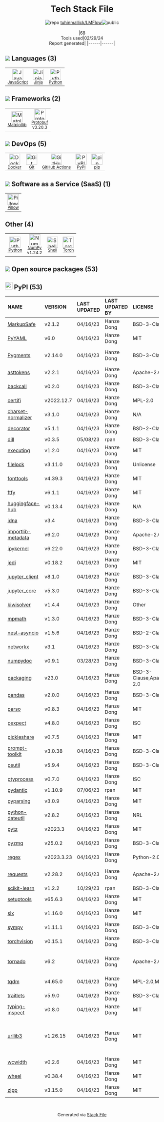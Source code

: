 <!--
&lt;--- Readme.md Snippet without images Start ---&gt;
## Tech Stack
tuhinmallick/LMFlow is built on the following main stack:

- [JavaScript](https://developer.mozilla.org/en-US/docs/Web/JavaScript) – Languages
- [Jinja](https://palletsprojects.com/p/jinja/) – Templating Languages & Extensions
- [Python](https://www.python.org) – Languages
- [Matplotlib](http://matplotlib.org) – Charting Libraries
- [Protobuf](https://developers.google.com/protocol-buffers/) – Serialization Frameworks
- [Docker](https://www.docker.com/) – Virtual Machine Platforms & Containers
- [GitHub Actions](https://github.com/features/actions) – Continuous Integration
- [pip](https://pypi.org/project/pip/) – Front End Package Manager
- [Pillow](https://python-pillow.github.io/) – Image Processing and Management
- [IPython](http://ipython.org/index.html) – Shells
- [NumPy](http://www.numpy.org/) – Data Science Tools
- [Shell](https://en.wikipedia.org/wiki/Shell_script) – Shells
- [Torch](http://torch.ch/) – Machine Learning Tools

Full tech stack [here](/techstack.md)

&lt;--- Readme.md Snippet without images End ---&gt;

&lt;--- Readme.md Snippet with images Start ---&gt;
## Tech Stack
tuhinmallick/LMFlow is built on the following main stack:

- <img width='25' height='25' src='https://img.stackshare.io/service/1209/javascript.jpeg' alt='JavaScript'/> [JavaScript](https://developer.mozilla.org/en-US/docs/Web/JavaScript) – Languages
- <img width='25' height='25' src='https://img.stackshare.io/service/2303/New_Project__20_.png' alt='Jinja'/> [Jinja](https://palletsprojects.com/p/jinja/) – Templating Languages & Extensions
- <img width='25' height='25' src='https://img.stackshare.io/service/993/pUBY5pVj.png' alt='Python'/> [Python](https://www.python.org) – Languages
- <img width='25' height='25' src='https://img.stackshare.io/service/2993/2DZC4KaA_400x400.jpg' alt='Matplotlib'/> [Matplotlib](http://matplotlib.org) – Charting Libraries
- <img width='25' height='25' src='https://img.stackshare.io/service/4393/ma2jqJKH_400x400.png' alt='Protobuf'/> [Protobuf](https://developers.google.com/protocol-buffers/) – Serialization Frameworks
- <img width='25' height='25' src='https://img.stackshare.io/service/586/n4u37v9t_400x400.png' alt='Docker'/> [Docker](https://www.docker.com/) – Virtual Machine Platforms & Containers
- <img width='25' height='25' src='https://img.stackshare.io/service/11563/actions.png' alt='GitHub Actions'/> [GitHub Actions](https://github.com/features/actions) – Continuous Integration
- <img width='25' height='25' src='https://img.stackshare.io/service/5559/-RIWgodF_400x400.jpg' alt='pip'/> [pip](https://pypi.org/project/pip/) – Front End Package Manager
- <img width='25' height='25' src='https://img.stackshare.io/service/2375/default_1f67b0ca7416a9f52beb655f90b5602d5ef74b75.jpg' alt='Pillow'/> [Pillow](https://python-pillow.github.io/) – Image Processing and Management
- <img width='25' height='25' src='https://img.stackshare.io/service/4477/820a0bb9a44fe5a1d640993ab1e6fd84_400x400.png' alt='IPython'/> [IPython](http://ipython.org/index.html) – Shells
- <img width='25' height='25' src='https://img.stackshare.io/service/2179/default_332f874a2edb2686f578aa6389313efcea1eec41.png' alt='NumPy'/> [NumPy](http://www.numpy.org/) – Data Science Tools
- <img width='25' height='25' src='https://img.stackshare.io/service/4631/default_c2062d40130562bdc836c13dbca02d318205a962.png' alt='Shell'/> [Shell](https://en.wikipedia.org/wiki/Shell_script) – Shells
- <img width='25' height='25' src='https://img.stackshare.io/service/4475/hpYQzO_U_400x400.png' alt='Torch'/> [Torch](http://torch.ch/) – Machine Learning Tools

Full tech stack [here](/techstack.md)

&lt;--- Readme.md Snippet with images End ---&gt;
-->
<div align="center">

# Tech Stack File
![](https://img.stackshare.io/repo.svg "repo") [tuhinmallick/LMFlow](https://github.com/tuhinmallick/LMFlow)![](https://img.stackshare.io/public_badge.svg "public")
<br/><br/>
|68<br/>Tools used|02/29/24 <br/>Report generated|
|------|------|
</div>

## <img src='https://img.stackshare.io/languages.svg'/> Languages (3)
<table><tr>
  <td align='center'>
  <img width='36' height='36' src='https://img.stackshare.io/service/1209/javascript.jpeg' alt='JavaScript'>
  <br>
  <sub><a href="https://developer.mozilla.org/en-US/docs/Web/JavaScript">JavaScript</a></sub>
  <br>
  <sub></sub>
</td>

<td align='center'>
  <img width='36' height='36' src='https://img.stackshare.io/service/2303/New_Project__20_.png' alt='Jinja'>
  <br>
  <sub><a href="https://palletsprojects.com/p/jinja/">Jinja</a></sub>
  <br>
  <sub></sub>
</td>

<td align='center'>
  <img width='36' height='36' src='https://img.stackshare.io/service/993/pUBY5pVj.png' alt='Python'>
  <br>
  <sub><a href="https://www.python.org">Python</a></sub>
  <br>
  <sub></sub>
</td>

</tr>
</table>

## <img src='https://img.stackshare.io/frameworks.svg'/> Frameworks (2)
<table><tr>
  <td align='center'>
  <img width='36' height='36' src='https://img.stackshare.io/service/2993/2DZC4KaA_400x400.jpg' alt='Matplotlib'>
  <br>
  <sub><a href="http://matplotlib.org">Matplotlib</a></sub>
  <br>
  <sub></sub>
</td>

<td align='center'>
  <img width='36' height='36' src='https://img.stackshare.io/service/4393/ma2jqJKH_400x400.png' alt='Protobuf'>
  <br>
  <sub><a href="https://developers.google.com/protocol-buffers/">Protobuf</a></sub>
  <br>
  <sub>v3.20.3</sub>
</td>

</tr>
</table>

## <img src='https://img.stackshare.io/devops.svg'/> DevOps (5)
<table><tr>
  <td align='center'>
  <img width='36' height='36' src='https://img.stackshare.io/service/586/n4u37v9t_400x400.png' alt='Docker'>
  <br>
  <sub><a href="https://www.docker.com/">Docker</a></sub>
  <br>
  <sub></sub>
</td>

<td align='center'>
  <img width='36' height='36' src='https://img.stackshare.io/service/1046/git.png' alt='Git'>
  <br>
  <sub><a href="http://git-scm.com/">Git</a></sub>
  <br>
  <sub></sub>
</td>

<td align='center'>
  <img width='36' height='36' src='https://img.stackshare.io/service/11563/actions.png' alt='GitHub Actions'>
  <br>
  <sub><a href="https://github.com/features/actions">GitHub Actions</a></sub>
  <br>
  <sub></sub>
</td>

<td align='center'>
  <img width='36' height='36' src='https://img.stackshare.io/service/12572/-RIWgodF_400x400.jpg' alt='PyPI'>
  <br>
  <sub><a href="https://pypi.org/">PyPI</a></sub>
  <br>
  <sub></sub>
</td>

<td align='center'>
  <img width='36' height='36' src='https://img.stackshare.io/service/5559/-RIWgodF_400x400.jpg' alt='pip'>
  <br>
  <sub><a href="https://pypi.org/project/pip/">pip</a></sub>
  <br>
  <sub></sub>
</td>

</tr>
</table>

## <img src='https://img.stackshare.io/saas.svg'/> Software as a Service (SaaS) (1)
<table><tr>
  <td align='center'>
  <img width='36' height='36' src='https://img.stackshare.io/service/2375/default_1f67b0ca7416a9f52beb655f90b5602d5ef74b75.jpg' alt='Pillow'>
  <br>
  <sub><a href="https://python-pillow.github.io/">Pillow</a></sub>
  <br>
  <sub></sub>
</td>

</tr>
</table>

## Other (4)
<table><tr>
  <td align='center'>
  <img width='36' height='36' src='https://img.stackshare.io/service/4477/820a0bb9a44fe5a1d640993ab1e6fd84_400x400.png' alt='IPython'>
  <br>
  <sub><a href="http://ipython.org/index.html">IPython</a></sub>
  <br>
  <sub></sub>
</td>

<td align='center'>
  <img width='36' height='36' src='https://img.stackshare.io/service/2179/default_332f874a2edb2686f578aa6389313efcea1eec41.png' alt='NumPy'>
  <br>
  <sub><a href="http://www.numpy.org/">NumPy</a></sub>
  <br>
  <sub>v1.24.2</sub>
</td>

<td align='center'>
  <img width='36' height='36' src='https://img.stackshare.io/service/4631/default_c2062d40130562bdc836c13dbca02d318205a962.png' alt='Shell'>
  <br>
  <sub><a href="https://en.wikipedia.org/wiki/Shell_script">Shell</a></sub>
  <br>
  <sub></sub>
</td>

<td align='center'>
  <img width='36' height='36' src='https://img.stackshare.io/service/4475/hpYQzO_U_400x400.png' alt='Torch'>
  <br>
  <sub><a href="http://torch.ch/">Torch</a></sub>
  <br>
  <sub></sub>
</td>

</tr>
</table>


## <img src='https://img.stackshare.io/group.svg' /> Open source packages (53)</h2>

## <img width='24' height='24' src='https://img.stackshare.io/service/12572/-RIWgodF_400x400.jpg'/> PyPI (53)

|NAME|VERSION|LAST UPDATED|LAST UPDATED BY|LICENSE|VULNERABILITIES|
|:------|:------|:------|:------|:------|:------|
|[MarkupSafe](https://pypi.org/project/MarkupSafe)|v2.1.2|04/16/23|Hanze Dong |BSD-3-Clause|N/A|
|[PyYAML](https://pypi.org/project/PyYAML)|v6.0|04/16/23|Hanze Dong |MIT|N/A|
|[Pygments](https://pypi.org/project/Pygments)|v2.14.0|04/16/23|Hanze Dong |BSD-3-Clause|[CVE-2022-40896](https://github.com/advisories/GHSA-mrwq-x4v8-fh7p) (Moderate)|
|[asttokens](https://pypi.org/project/asttokens)|v2.2.1|04/16/23|Hanze Dong |Apache-2.0|N/A|
|[backcall](https://pypi.org/project/backcall)|v0.2.0|04/16/23|Hanze Dong |BSD-3-Clause|N/A|
|[certifi](https://pypi.org/project/certifi)|v2022.12.7|04/16/23|Hanze Dong |MPL-2.0|[CVE-2023-37920](https://github.com/advisories/GHSA-xqr8-7jwr-rhp7) (High)|
|[charset-normalizer](https://pypi.org/project/charset-normalizer)|v3.1.0|04/16/23|Hanze Dong |N/A|N/A|
|[decorator](https://pypi.org/project/decorator)|v5.1.1|04/16/23|Hanze Dong |BSD-2-Clause|N/A|
|[dill](https://pypi.org/project/dill)|v0.3.5|05/08/23|rpan |BSD-3-Clause|N/A|
|[executing](https://pypi.org/project/executing)|v1.2.0|04/16/23|Hanze Dong |MIT|N/A|
|[filelock](https://pypi.org/project/filelock)|v3.11.0|04/16/23|Hanze Dong |Unlicense|N/A|
|[fonttools](https://pypi.org/project/fonttools)|v4.39.3|04/16/23|Hanze Dong |MIT|[CVE-2023-45139](https://github.com/advisories/GHSA-6673-4983-2vx5) (High)|
|[ftfy](https://pypi.org/project/ftfy)|v6.1.1|04/16/23|Hanze Dong |MIT|N/A|
|[huggingface-hub](https://pypi.org/project/huggingface-hub)|v0.13.4|04/16/23|Hanze Dong |N/A|N/A|
|[idna](https://pypi.org/project/idna)|v3.4|04/16/23|Hanze Dong |BSD-3-Clause|N/A|
|[importlib-metadata](https://pypi.org/project/importlib-metadata)|v6.2.0|04/16/23|Hanze Dong |Apache-2.0|N/A|
|[ipykernel](https://pypi.org/project/ipykernel)|v6.22.0|04/16/23|Hanze Dong |BSD-3-Clause|N/A|
|[jedi](https://pypi.org/project/jedi)|v0.18.2|04/16/23|Hanze Dong |MIT|N/A|
|[jupyter_client](https://pypi.org/project/jupyter_client)|v8.1.0|04/16/23|Hanze Dong |BSD-3-Clause|N/A|
|[jupyter_core](https://pypi.org/project/jupyter_core)|v5.3.0|04/16/23|Hanze Dong |BSD-3-Clause|N/A|
|[kiwisolver](https://pypi.org/project/kiwisolver)|v1.4.4|04/16/23|Hanze Dong |Other|N/A|
|[mpmath](https://pypi.org/project/mpmath)|v1.3.0|04/16/23|Hanze Dong |BSD-3-Clause|N/A|
|[nest-asyncio](https://pypi.org/project/nest-asyncio)|v1.5.6|04/16/23|Hanze Dong |BSD-2-Clause|N/A|
|[networkx](https://pypi.org/project/networkx)|v3.1|04/16/23|Hanze Dong |BSD-3-Clause|N/A|
|[numpydoc](https://pypi.org/project/numpydoc)|v0.9.1|03/28/23|Hanze Dong |BSD-3-Clause|N/A|
|[packaging](https://pypi.org/project/packaging)|v23.0|04/16/23|Hanze Dong |BSD-3-Clause,Apache-2.0|N/A|
|[pandas](https://pypi.org/project/pandas)|v2.0.0|04/16/23|Hanze Dong |BSD-3-Clause|N/A|
|[parso](https://pypi.org/project/parso)|v0.8.3|04/16/23|Hanze Dong |MIT|N/A|
|[pexpect](https://pypi.org/project/pexpect)|v4.8.0|04/16/23|Hanze Dong |ISC|N/A|
|[pickleshare](https://pypi.org/project/pickleshare)|v0.7.5|04/16/23|Hanze Dong |MIT|N/A|
|[prompt-toolkit](https://pypi.org/project/prompt-toolkit)|v3.0.38|04/16/23|Hanze Dong |BSD-3-Clause|N/A|
|[psutil](https://pypi.org/project/psutil)|v5.9.4|04/16/23|Hanze Dong |BSD-3-Clause|N/A|
|[ptyprocess](https://pypi.org/project/ptyprocess)|v0.7.0|04/16/23|Hanze Dong |ISC|N/A|
|[pydantic](https://pypi.org/project/pydantic)|v1.10.9|07/06/23|rpan |MIT|N/A|
|[pyparsing](https://pypi.org/project/pyparsing)|v3.0.9|04/16/23|Hanze Dong |MIT|N/A|
|[python-dateutil](https://pypi.org/project/python-dateutil)|v2.8.2|04/16/23|Hanze Dong |NRL|N/A|
|[pytz](https://pypi.org/project/pytz)|v2023.3|04/16/23|Hanze Dong |MIT|N/A|
|[pyzmq](https://pypi.org/project/pyzmq)|v25.0.2|04/16/23|Hanze Dong |BSD-3-Clause|N/A|
|[regex](https://pypi.org/project/regex)|v2023.3.23|04/16/23|Hanze Dong |Python-2.0|N/A|
|[requests](https://pypi.org/project/requests)|v2.28.2|04/16/23|Hanze Dong |Apache-2.0|[CVE-2023-32681](https://github.com/advisories/GHSA-j8r2-6x86-q33q) (Moderate)|
|[scikit-learn](https://pypi.org/project/scikit-learn)|v1.2.2|10/29/23|rpan |BSD-3-Clause|N/A|
|[setuptools](https://pypi.org/project/setuptools)|v65.6.3|04/16/23|Hanze Dong |MIT|N/A|
|[six](https://pypi.org/project/six)|v1.16.0|04/16/23|Hanze Dong |MIT|N/A|
|[sympy](https://pypi.org/project/sympy)|v1.11.1|04/16/23|Hanze Dong |BSD-3-Clause|N/A|
|[torchvision](https://pypi.org/project/torchvision)|v0.15.1|04/16/23|Hanze Dong |BSD-3-Clause|N/A|
|[tornado](https://pypi.org/project/tornado)|v6.2|04/16/23|Hanze Dong |Apache-2.0|[](https://github.com/advisories/GHSA-qppv-j76h-2rpx) (Moderate)<br/>[CVE-2023-28370](https://github.com/advisories/GHSA-hj3f-6gcp-jg8j) (Moderate)|
|[tqdm](https://pypi.org/project/tqdm)|v4.65.0|04/16/23|Hanze Dong |MPL-2.0,MIT|N/A|
|[traitlets](https://pypi.org/project/traitlets)|v5.9.0|04/16/23|Hanze Dong |BSD-3-Clause|N/A|
|[typing-inspect](https://pypi.org/project/typing-inspect)|v0.8.0|04/16/23|Hanze Dong |MIT|N/A|
|[urllib3](https://pypi.org/project/urllib3)|v1.26.15|04/16/23|Hanze Dong |MIT|[CVE-2023-45803](https://github.com/advisories/GHSA-g4mx-q9vg-27p4) (Moderate)<br/>[CVE-2023-43804](https://github.com/advisories/GHSA-v845-jxx5-vc9f) (Moderate)|
|[wcwidth](https://pypi.org/project/wcwidth)|v0.2.6|04/16/23|Hanze Dong |MIT|N/A|
|[wheel](https://pypi.org/project/wheel)|v0.38.4|04/16/23|Hanze Dong |MIT|N/A|
|[zipp](https://pypi.org/project/zipp)|v3.15.0|04/16/23|Hanze Dong |MIT|N/A|

<br/>
<div align='center'>

Generated via [Stack File](https://github.com/marketplace/stack-file)

